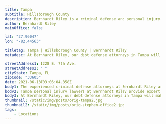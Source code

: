 ```yaml
---
title: Tampa
subtitle: Hillsborough County
description: Bernhardt Riley is a criminal defense and personal injury law firm in Tampa.
author: Bernhardt Riley
mainOffice: false

lat: "27.96047"
lon: "-82.44563"

titletag: Tampa | Hillsborough County | Bernhardt Riley
metadesc: At Bernhardt Riley, our debt defense attorneys in Tampa will make sure that you are safe from false allegations and make it an even playing field.

streetAddress1: 1228 E. 7th Ave.
streetAddress2: " "
cityState: Tampa, FL
zipCode: "33605"
date: 2021-06-13T03:06:04.358Z
body1: The experienced criminal defense attorneys at Bernhardt Riley are available to consult about your alleged criminal offense. If criminal accusations have been made against you, it is wise to reach out to the expert criminal defense attorneys Tampa, Bernhardt Riley. Our criminal defense lawyers provide first-class criminal defense services you deserve. Moreover, if you need counsel from a criminal defense lawyer in Tampa concerning an area of law not practiced by Bernhardt Riley, our Tampa criminal defense lawyers will gladly refer your case to a reputable attorney with whom we associate personally and professionally.
body2: Tampa personal injury lawyers at Bernhardt Riley provide expert guidance and legal counsel to help you navigate the challenges that follow a personal Injury accident. A personal injury attorney will help you achieve the best resolution possible, which includes the recovery of compensation you may be entitled. Your debt defense lawyer in Tampa, the legal counsel at Bernhardt Riley, represents clients in various bankruptcy, debt collection, harassment, and foreclosure defenses in Tampa, Florida.
body3: At Bernhardt Riley, our debt defense attorneys in Tampa will make sure that you are safe from false allegations and make it an even playing field. With the insight of a former collection agency attorney serving as your debt defense lawyer, you are much more likely to achieve a successful outcome.
thumbnail: /static/img/posts/orig-tampa2.jpg
thumbnail2: /static/img/posts/orig-stephen-office2.jpg
tags:
    - Locations
---
```

